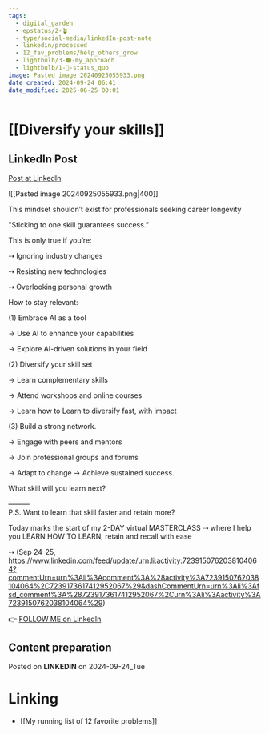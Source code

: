 ```yaml
---
tags:
  - digital_garden
  - epstatus/2-🪴
  - type/social-media/linkedIn-post-note
  - linkedin/processed
  - 12_fav_problems/help_others_grow
  - lightbulb/3-🟠-my_approach
  - lightbulb/1-🔴-status_quo
image: Pasted image 20240925055933.png
date_created: 2024-09-24 06:41
date_modified: 2025-06-25 00:01
---
```

# [[Diversify your skills]]

## LinkedIn Post

[Post at LinkedIn](https://www.linkedin.com/posts/sebastiankamilli_this-mindset-shouldnt-exist-for-professionals-activity-7244224080076238852-DF8K?utm_source=share&utm_medium=member_desktop)

![[Pasted image 20240925055933.png|400]]

This mindset shouldn’t exist for professionals seeking career longevity

"Sticking to one skill guarantees success.”

This is only true if you’re:

⇢ Ignoring industry changes

⇢ Resisting new technologies

⇢ Overlooking personal growth

How to stay relevant:

(1) Embrace AI as a tool

→ Use AI to enhance your capabilities

→ Explore AI-driven solutions in your field

(2) Diversify your skill set

→  Learn complementary skills

→  Attend workshops and online courses

→  Learn how to Learn to diversify fast, with impact

(3) Build a strong network.

→ Engage with peers and mentors

→ Join professional groups and forums

→ Adapt to change → Achieve sustained success.

What skill will you learn next?

———  
P.S.  Want to learn that skill faster and retain more?

Today marks the start of my 2-DAY virtual MASTERCLASS 
⇢ where I help you LEARN HOW TO LEARN, retain and recall with ease

⇢ (Sep 24-25, https://www.linkedin.com/feed/update/urn:li:activity:7239150762038104064?commentUrn=urn%3Ali%3Acomment%3A%28activity%3A7239150762038104064%2C7239173617412952067%29&dashCommentUrn=urn%3Ali%3Afsd_comment%3A%287239173617412952067%2Curn%3Ali%3Aactivity%3A7239150762038104064%29)

👉 [FOLLOW ME on LinkedIn](https://www.linkedin.com/comm/mynetwork/discovery-see-all?usecase=PEOPLE_FOLLOWS&followMember=sebastiankamilli)

## Content preparation

Posted on **LINKEDIN** on 2024-09-24_Tue

# Linking

+ [[My running list of 12 favorite problems]]